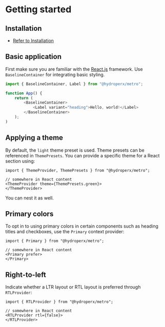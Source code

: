 # Getting started

## Installation

- [Refer to Installation](./installation.md)

## Basic application

First make sure you are familiar with the [React.js](https://react.dev) framework. Use `BaselineContainer` for integrating basic styling.

```ts
import { BaselineContainer, Label } from "@hydroperx/metro";

function App() {
    return (
        <BaselineContainer>
            <Label variant="heading">Hello, world!</Label>
        </BaselineContainer>
    );
)
```

## Applying a theme

By default, the `light` theme preset is used. Theme presets can be referenced in `ThemePresets`. You can provide a specific theme for a React section using:

```tsx
import { ThemeProvider, ThemePresets } from "@hydroperx/metro";

// somewhere in React content
<ThemeProvider theme={ThemePresets.green}>
</ThemeProvider>
```

You can nest it as well.

## Primary colors

To opt in to using primary colors in certain components such as heading titles and checkboxes, use the `Primary` context provider:

```tsx
import { Primary } from "@hydroperx/metro";

// somewhere in React content
<Primary prefer>
</Primary>
```

## Right-to-left

Indicate whether a LTR layout or RTL layout is preferred through `RTLProvider`:

```tsx
import { RTLProvider } from "@hydroperx/metro";

// somewhere in React content
<RTLProvider rtl={false}>
</RTLProvider>
```